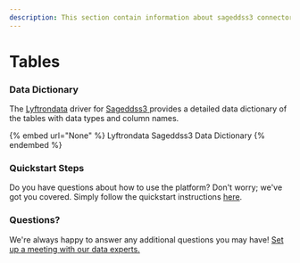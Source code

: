 ```yaml
---
description: This section contain information about sageddss3 connector tables information
---
```


# Tables

### Data Dictionary

The [Lyftrondata](https://www.lyftrondata.com/) driver for [Sageddss3](None/)[ ](https://www.lyftrondata.com/integration/sageddss3/)provides a detailed data dictionary of the tables with data types and column names.

{% embed url="None" %}
Lyftrondata Sageddss3 Data Dictionary
{% endembed %}

### Quickstart Steps

Do you have questions about how to use the platform? Don't worry; we've got you covered. Simply follow the quickstart instructions [here](../README.md).

### Questions? <a href="#questions" id="questions"></a>

We're always happy to answer any additional questions you may have! [Set up a meeting with our data experts.](https://www.lyftrondata.com/book-a-meeting/)

